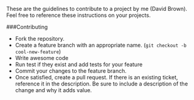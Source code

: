 These are the guidelines to contribute to a project by me (David Brown). Feel free to reference these instructions on your projects.

###Contributing

* Fork the repository.
* Create a feature branch with an appropriate name. (`git checkout -b cool-new-feature`)
* Write awesome code
* Run test if they exist and add tests for your feature
* Commit your changes to the feature branch.
* Once satisfied, create a pull request. If there is an existing ticket, reference it in the description. Be sure to include a description of the change and why it adds value.
